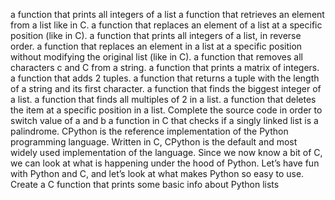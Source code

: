 a function that prints all integers of a list
a function that retrieves an element from a list like in C.
a function that replaces an element of a list at a specific position (like in C).
a function that prints all integers of a list, in reverse order.
a function that replaces an element in a list at a specific position without modifying the original list (like in C).
a function that removes all characters c and C from a string.
a function that prints a matrix of integers.
 a function that adds 2 tuples.
 a function that returns a tuple with the length of a string and its first character.
 a function that finds the biggest integer of a list.
 a function that finds all multiples of 2 in a list.
 a function that deletes the item at a specific position in a list.
 Complete the source code in order to switch value of a and b
a function in C that checks if a singly linked list is a palindrome.
CPython is the reference implementation of the Python programming language. Written in C, CPython is the default and most widely used implementation of the language.
Since we now know a bit of C, we can look at what is happening under the hood of Python. Let’s have fun with Python and C, and let’s look at what makes Python so easy to use.
Create a C function that prints some basic info about Python lists